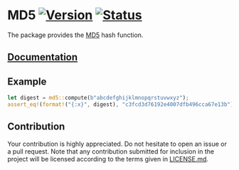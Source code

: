 # MD5 [![Version][version-img]][version-url] [![Status][status-img]][status-url]

The package provides the [MD5][1] hash function.

## [Documentation][documentation]

## Example

```rust
let digest = md5::compute(b"abcdefghijklmnopqrstuvwxyz");
assert_eq!(format!("{:x}", digest), "c3fcd3d76192e4007dfb496cca67e13b");
```

## Contribution

Your contribution is highly appreciated. Do not hesitate to open an issue or a
pull request. Note that any contribution submitted for inclusion in the project
will be licensed according to the terms given in [LICENSE.md](LICENSE.md).

[1]: https://en.wikipedia.org/wiki/MD5

[documentation]: https://docs.rs/md5
[status-img]: https://travis-ci.org/stainless-steel/md5.svg?branch=master
[status-url]: https://travis-ci.org/stainless-steel/md5
[version-img]: https://img.shields.io/crates/v/md5.svg
[version-url]: https://crates.io/crates/md5
